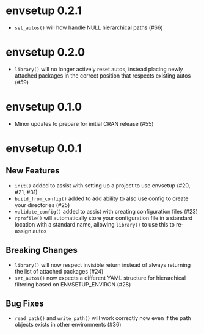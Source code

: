 # envsetup 0.2.1

- `set_autos()` will how handle NULL hierarchical paths (#66)

# envsetup 0.2.0

- `library()` will no longer actively reset autos, instead placing newly attached packages in the correct position that respects existing autos (#59)

# envsetup 0.1.0

- Minor updates to prepare for initial CRAN release (#55)

# envsetup 0.0.1

## New Features

- `init()` added to assist with setting up a project to use envsetup (#20, #21, #31)
- `build_from_config()` added to add ability to also use config to create your directories (#25)
- `validate_config()` added to assist with creating configuration files (#23)
- `rprofile()` will automatically store your configuration file in a standard location with a standard name, allowing `library()` to use this to re-assign autos

## Breaking Changes

- `library()` will now respect invisible return instead of always returning the list of attached packages (#24)
- `set_autos()` now expects a different YAML structure for hierarchical filtering based on ENVSETUP_ENVIRON (#28)

## Bug Fixes

- `read_path()` and `write_path()` will work correctly now even if the path objects exists in other environments (#36)
